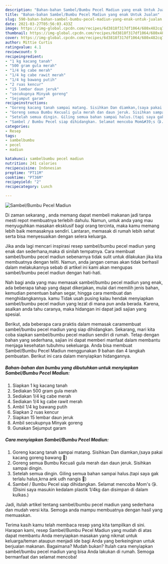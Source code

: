 ```yaml
---
description: "Bahan-bahan Sambel/Bumbu Pecel Madiun yang enak Untuk Jualan"
title: "Bahan-bahan Sambel/Bumbu Pecel Madiun yang enak Untuk Jualan"
slug: 590-bahan-bahan-sambel-bumbu-pecel-madiun-yang-enak-untuk-jualan
date: 2021-03-27T05:56:03.433Z
image: https://img-global.cpcdn.com/recipes/6d3818f317df1064/680x482cq70/sambelbumbu-pecel-madiun-foto-resep-utama.jpg
thumbnail: https://img-global.cpcdn.com/recipes/6d3818f317df1064/680x482cq70/sambelbumbu-pecel-madiun-foto-resep-utama.jpg
cover: https://img-global.cpcdn.com/recipes/6d3818f317df1064/680x482cq70/sambelbumbu-pecel-madiun-foto-resep-utama.jpg
author: Mittie Curtis
ratingvalue: 4.1
reviewcount: 9
recipeingredient:
- "1 kg kacang tanah"
- "500 gram gula merah"
- "1/4 kg cabe merah"
- "1/4 kg cabe rawit merah"
- "1/4 kg bawang putih"
- "2 ruas kencur"
- "15 lembar daun jeruk"
- "secukupnya Minyak goreng"
- "Sejumput garam"
recipeinstructions:
- "Goreng kacang tanah sampai matang. Sisihkan Dan diamkan,(saya pakai kacang goreng bawang 🤭)"
- "Goreng semua Bumbu Kecuali gula merah dan daun jeruk. Sisihkan sampai dingin."
- "Setelah semua dingin. Giling semua bahan sampai halus.(tapi saya gak terlalu halus,krna ank udh nangis 🤪)"
- "Sambel / Bumbu Pecel siap dihidangkan. Selamat mencoba Mom&#39;s 😘.(Disini saya masukin kedalam plastik 1/4kg dan disimpan di dalam kulkas.)"
categories:
- Resep
tags:
- sambelbumbu
- pecel
- madiun

katakunci: sambelbumbu pecel madiun 
nutrition: 241 calories
recipecuisine: Indonesian
preptime: "PT11M"
cooktime: "PT36M"
recipeyield: "2"
recipecategory: Lunch

---
```



![Sambel/Bumbu Pecel Madiun](https://img-global.cpcdn.com/recipes/6d3818f317df1064/680x482cq70/sambelbumbu-pecel-madiun-foto-resep-utama.jpg)

Di zaman  sekarang , anda memang dapat membeli makanan jadi tanpa mesti repot membuatnya terlebih dahulu. Namun, untuk anda yang mau menyuguhkan masakan eksklusif bagi orang tercinta, maka kamu memang lebih baik memasaknya sendiri. Lantaran, memasak di rumah lebih sehat serta bisa menyesuaikan dengan selera keluarga.

Jika anda lagi mencari inspirasi resep sambel/bumbu pecel madiun yang enak dan sederhana,maka di sinilah tempatnya. Cara membuat sambel/bumbu pecel madiun  sebenarnya tidak sulit untuk dilakukan jika kita membuatnya dengan teliti. Namun, anda jangan cemas akan tidak berhasil dalam melakukannya 
sebab di artikel ini kami akan mengupas sambel/bumbu pecel madiun dengan hati-hati.  



Nah bagi anda yang mau memasak sambel/bumbu pecel madiun yang enak, ada beberapa tahap yang dapat dikerjakan, mulai dari memilih jenis bahan, kemudian penentuan bahan segar, hingga cara membuat dan menghidangkannya. kamu Tidak usah pusing kalau hendak menyiapkan sambel/bumbu pecel madiun yang lezat di mana pun anda berada. Karena, asalkan anda  tahu caranya, maka hidangan ini dapat jadi sajian yang spesial.

Berikut, ada beberapa cara praktis  dalam memasak caramembuat sambel/bumbu pecel madiun yang siap dihidangkan. Sekarang, mari kita coba siapkan sambel/bumbu pecel madiun sendiri di rumah. Tetap dengan bahan yang sederhana, sajian ini dapat memberi manfaat dalam membantu menjaga kesehatan tubuhmu sekeluarga. Anda bisa membuat Sambel/Bumbu Pecel Madiun menggunakan 9 bahan dan 4 langkah pembuatan. Berikut ini cara dalam menyiapkan hidangannya.

<!--inarticleads1-->

##### Bahan-bahan dan bumbu yang dibutuhkan untuk menyiapkan Sambel/Bumbu Pecel Madiun:

1. Siapkan 1 kg kacang tanah
1. Sediakan 500 gram gula merah
1. Sediakan 1/4 kg cabe merah
1. Sediakan 1/4 kg cabe rawit merah
1. Ambil 1/4 kg bawang putih
1. Siapkan 2 ruas kencur
1. Siapkan 15 lembar daun jeruk
1. Ambil secukupnya Minyak goreng
1. Gunakan Sejumput garam




<!--inarticleads2-->

##### Cara menyiapkan Sambel/Bumbu Pecel Madiun:

1. Goreng kacang tanah sampai matang. Sisihkan Dan diamkan,(saya pakai kacang goreng bawang 🤭)
1. Goreng semua Bumbu Kecuali gula merah dan daun jeruk. Sisihkan sampai dingin.
1. Setelah semua dingin. Giling semua bahan sampai halus.(tapi saya gak terlalu halus,krna ank udh nangis 🤪)
1. Sambel / Bumbu Pecel siap dihidangkan. Selamat mencoba Mom&#39;s 😘.(Disini saya masukin kedalam plastik 1/4kg dan disimpan di dalam kulkas.)




Jadi, itulah artikel tentang  sambel/bumbu pecel madiun  yang sederhana dan mudah versi kita. Semoga anda mampu membuatnya dengan hasil yang memuaskan. 

Terima kasih kamu telah membaca resep yang kita tampilkan di sini. Harapan kami, resep  Sambel/Bumbu Pecel Madiun yang mudah di atas dapat membantu Anda menyiapkan masakan yang nikmat untuk keluarga/teman ataupun menjadi ide bagi Anda yang berkeinginan untuk berjualan makanan. Bagaimana? Mudah bukan? Itulah cara menyiapkan sambel/bumbu pecel madiun yang bisa Anda lakukan di rumah. Semoga bermanfaat dan selamat mencoba!

